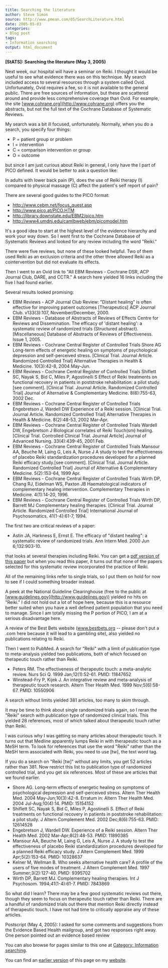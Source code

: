 ```yaml
---
title: Searching the literature
author: Steve Simon
source: http://www.pmean.com/05/SearchLiterature.html
date: 2005-05-03
categories:
- Blog post
tags:
- Information searching
output: html_document
---
```

**[StATS]:** **Searching the literature (May 3,
2005)**

Next week, our hospital will have a seminar on Reiki. I thought it would
be useful to see what evidence there was on this technique. My search
included access to several resources through a system called Ovid.
Unfortunately, Ovid requires a fee, so it is not available to the
general public. There are free sources of information, but these are
scattered around and provide less comprehensive coverage than Ovid. For
example, the site [www.cohrane.org](http://www.cohrane.org) offers you
the abstracts, but not the full text of the Cochrane Database of
Systematic Reviews.

My search was a bit ill focused, unfortunately. Normally, when you do a
search, you specify four things:

-   P = patient group or problem
-   I = intervention
-   C = comparison intervention or group
-   O = outcome

but since I am just curious about Reiki in general, I only have the I
part of PICO defined. It would be better to ask a question like:

In adults with lower back pain (P), does the use of Reiki therapy (I)
compared to physical massage (C) affect the patient's self report of
pain?

There are several good guides to the PICO format:

-   <http://www.cebm.net/focus_quest.asp>
-   <http://www.pico.at/PICO.HTM>
-   <http://library.downstate.edu/EBM2/pico.htm>
-   <http://www4.umdnj.edu/camlbweb/ebm/picomodel.htm>

It's a good idea to start at the highest level of the evidence
hierarchy and work your way down. So I went first to the Cochrane
Database of Systematic Reviews and looked for any review including the
word "Reiki."

There were five reviews, but none of these looked helpful. Two of them
used Reiki as an exclusion criteria and the other three allowed Reiki as
a cointervention but did not evaluate its effects.

Then I went to an Ovid link to "All EBM Reviews - Cochrane DSR, ACP
Journal Club, DARE, and CCTR." A search here yielded 16 links including
the five I had found earlier.

Several results looked promising:

-   EBM Reviews - ACP Journal Club Review: "Distant healing" is often
    effective for improving patient outcomes \[Therapeutics\] ACP
    Journal Club. v133(3):107, November/December, 2000.
-   EBM Reviews - Database of Abstracts of Reviews of Effects Centre for
    Reviews and Dissemination. The efficacy of 'distant healing': a
    systematic review of randomized trials (Structured abstract).
    \[Miscellaneous\] Database of Abstracts of Reviews of Effectiveness.
    Issue 1, 2005.
-   EBM Reviews - Cochrane Central Register of Controlled Trials Shore
    AG Long-term effects of energetic healing on symptoms of
    psychological depression and self-perceived stress. \[Clinical
    Trial. Journal Article. Randomized Controlled Trial\] Alternative
    Therapies in Health & Medicine. 10(3):42-8, 2004 May-Jun.
-   EBM Reviews - Cochrane Central Register of Controlled Trials
    Shiflett SC, Nayak S, Bid C, Miles P, Agostinelli S Effect of Reiki
    treatments on functional recovery in patients in poststroke
    rehabilitation: a pilot study.\[see comment\]. \[Clinical Trial.
    Journal Article. Randomized Controlled Trial\] Journal of
    Alternative & Complementary Medicine. 8(6):755-63, 2002 Dec.
-   EBM Reviews - Cochrane Central Register of Controlled Trials
    Engebretson J, Wardell DW Experience of a Reiki session. \[Clinical
    Trial. Journal Article. Randomized Controlled Trial\] Alternative
    Therapies in Health & Medicine. 8(2):48-53, 2002 Mar-Apr.
-   EBM Reviews - Cochrane Central Register of Controlled Trials Wardell
    DW, Engebretson J Biological correlates of Reiki Touch(sm) healing.
    \[Clinical Trial. Controlled Clinical Trial. Journal Article\]
    Journal of Advanced Nursing. 33(4):439-45, 2001 Feb.
-   EBM Reviews - Cochrane Central Register of Controlled Trials Mansour
    AA, Beuche M, Laing G, Leis A, Nurse J A study to test the
    effectiveness of placebo Reiki standardization procedures developed
    for a planned Reiki efficacy study.\[see comment\]. \[Clinical
    Trial. Journal Article. Randomized Controlled Trial\] Journal of
    Alternative & Complementary Medicine. 5(2):153-64, 1999 Apr.
-   EBM Reviews - Cochrane Central Register of Controlled Trials Wirth
    DP, Chang RJ, Eidelman WS, Paxton JB Haematological indicators of
    complementary healing intervention. Complementary Therapies in
    Medicine. 4(1):14-20, 1996.
-   EBM Reviews - Cochrane Central Register of Controlled Trials Wirth
    DP, Barrett MJ Complementary healing therapies. \[Clinical Trial.
    Journal Article. Randomized Controlled Trial\] International Journal
    of Psychosomatics. 41(1-4):61-7, 1994.

The first two are critical reviews of a paper:

-   Astin JA, Harkness E, Ernst E. The efficacy of "distant healing":
    a systematic review of randomized trials. Ann Intern Med. 2000 Jun
    6;132:903-10.

that looks at several therapies including Reiki. You can get a [pdf
version of this paper](http://www.annals.org/cgi/reprint/132/11/903.pdf)
but when you read this paper, it turns out that none of the papers
selected for this systematic review incorporated the practice of Reiki.

All of the remaining links refer to single trials, so I put them on hold
for now to see if I could something broader instead.

A peek at the National Guideline Clearinghouse (free to the public at
[www.guidelines.gov](http://www.guidelines.gov)) yielded no hits on
"Reiki." I did not hold out a lot of hope here, because this is a
resource better suited when you have a well defined patient population
that you need to manage. Since I am totally missing the P portion of
PICO, I am at a serious disadvantage here.

A review of the Best Bets website (www.bestbets.org \-- please don't
put a .com here because it will lead to a gambling site), also yielded
no publications relating to Reiki.

Then I went to PubMed. A search for "Reiki" with a limit of
publication type to meta-analysis yielded two publications, both of
which focused on therapeutic touch rather than Reiki.

-   Peters RM. The effectiveness of therapeutic touch: a meta-analytic
    review. Nurs Sci Q. 1999 Jan;12(1):52-61. PMID: 11847652
-   Winstead-Fry P, Kijek J. An integrative review and meta-analysis of
    therapeutic touch research. Altern Ther Health Med. 1999
    Nov;5(6):58-67. PMID: 10550906

A search without limits yielded 381 articles, too many to skim through.

It may be time to think about single randomized trials again, so I reran
the "Reiki" search with publication type of randomized clinical
trials. This yielded 28 references, most of which talked about
therapeutic touch rather than Reiki.

I was curious why I was getting so many articles about therapeutic
touch. It turns out that Medline apparently lumps Reiki in with
therapeutic touch as a MeSH term. To look for references that use the
word "Reiki" rather than the MeSH term associated with Reiki, you need
to use \[tw\], the text word tag.

If you do a search on "Reiki \[tw\]" without any limits, you get 52
articles rather than 381. Now restrict this list to publication type of
randomized controlled trial, and you get six references. Most of these
are articles that we found earlier.

-   Shore AG. Long-term effects of energetic healing on symptoms of
    psychological depression and self-perceived stress. Altern Ther
    Health Med. 2004 May-Jun;10(3):42-8. Erratum in: Altern Ther Health
    Med. 2004 Jul-Aug;10(4):14. PMID: 15154152
-   Shiflett SC, Nayak S, Bid C, Miles P, Agostinelli S. Effect of Reiki
    treatments on functional recovery in patients in poststroke
    rehabilitation: a pilot study. J Altern Complement Med. 2002
    Dec;8(6):755-63. PMID: 12614528
-   Engebretson J, Wardell DW. Experience of a Reiki session. Altern
    Ther Health Med. 2002 Mar-Apr;8(2):48-53. PMID: 11890385
-   Mansour AA, Beuche M, Laing G, Leis A, Nurse J. A study to test the
    effectiveness of placebo Reiki standardization procedures developed
    for a planned Reiki efficacy study. J Altern Complement Med. 1999
    Apr;5(2):153-64. PMID: 10328637
-   Kelner M, Wellman B. Who seeks alternative health care? A profile of
    the users of five modes of treatment. J Altern Complement Med. 1997
    Summer;3(2):127-40. PMID: 9395702
-   Wirth DP, Barrett MJ. Complementary healing therapies. Int J
    Psychosom. 1994;41(1-4):61-7. PMID: 7843869

So what did I learn? There may be a few good systematic reviews out
there, though they seem to focus on therapeutic touch rather than Reiki.
There are a handful of randomized trials out there that mention Reiki
directly instead of therapeutic touch. I have not had time to critically
appraise any of these articles.

Postscript (May 4, 2005): I asked for some comments and suggestions from
the Evidence Based Health mailgroup, and got two responses right away.
One person pointed out an evidence based review

You can also browse
for pages similar to this one at [Category: Information
searching](../category/InformationSearching.html).

You can find an [earlier version][sim1] of this page on my [website][sim2].

[sim1]: http://www.pmean.com/05/SearchLiterature.html
[sim2]: http://www.pmean.com
